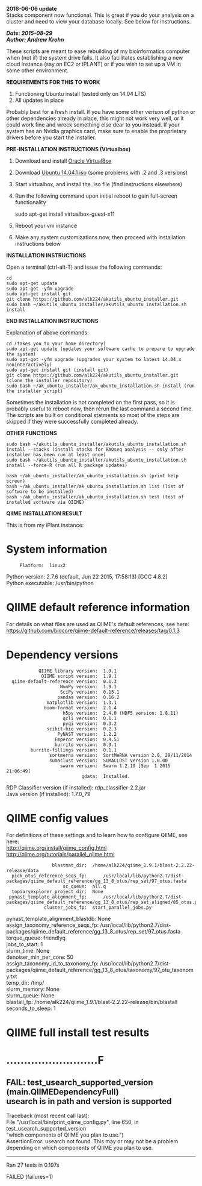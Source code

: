 **2016-06-06 update**  
Stacks component now functional. This is great if you do your analysis on a cluster and need to view your database locally. See below for instructions.  

***Date: 2015-08-29  
Author: Andrew Krohn***  

These scripts are meant to ease rebuilding of my bioinformatics computer when (not if) the system drive fails.  It also facilitates establishing a new cloud instance (say on EC2 or iPLANT) or if you wish to set up a VM in some other environment.  

**REQUIREMENTS FOR THIS TO WORK**

1) Functioning Ubuntu install (tested only on 14.04 LTS)  
2) All updates in place  

Probably best for a fresh install.  If you have some other verison of python or other dependencies already in place, this might not work very well, or it could work fine and wreck something else dear to you instead.  If your system has an Nvidia graphics card, make sure to enable the proprietary drivers before you start the installer.  

**PRE-INSTALLATION INSTRUCTIONS (Virtualbox)**  

1) Download and install [Oracle VirtualBox](https://www.virtualbox.org/)  
2) Download [Ubuntu 14.04.1 iso](http://old-releases.ubuntu.com/releases/14.04.0/ubuntu-14.04.1-desktop-amd64.iso) (some problems with .2 and .3 versions)  
3) Start virtualbox, and install the .iso file (find instructions elsewhere)  
4) Run the following command upon initial reboot to gain full-screen functionality  

    sudo apt-get install virtualbox-guest-x11  

5) Reboot your vm instance  
6) Make any system customizations now, then proceed with installation instructions below  

**INSTALLATION INSTRUCTIONS**  

Open a terminal (ctrl-alt-T) and issue the following commands:  

    cd  
    sudo apt-get update  
    sudo apt-get -yfm upgrade  
    sudo apt-get install git  
    git clone https://github.com/alk224/akutils_ubuntu_installer.git  
    sudo bash ~/akutils_ubuntu_installer/akutils_ubuntu_installation.sh install  

**END INSTALLATION INSTRUCTIONS**  

Explanation of above commands:  

    cd (takes you to your home directory)  
    sudo apt-get update (updates your software cache to prepare to upgrade the system)  
    sudo apt-get -yfm upgrade (upgrades your system to latest 14.04.x noninteractively)  
    sudo apt-get install git (install git)  
    git clone https://github.com/alk224/akutils_ubuntu_installer.git (clone the installer repository)  
    sudo bash ~/ak_ubuntu_installer/ak_ubuntu_installation.sh install (run the installer script)  

Sometimes the installation is not completed on the first pass, so it is probably useful to reboot now, then rerun the last command a second time. The scripts are built on conditional statments so most of the steps are skipped if they were successfully completed already.  

**OTHER FUNCTIONS**  

    sudo bash ~/akutils_ubuntu_installer/akutils_ubuntu_installation.sh install --stacks (install stacks for RADseq analysis -- only after installer has been run at least once)  
    sudo bash ~/akutils_ubuntu_installer/akutils_ubuntu_installation.sh install --force-R (run all R package updates)  

    bash ~/ak_ubuntu_installer/ak_ubuntu_installation.sh (print help screen)  
    bash ~/ak_ubuntu_installer/ak_ubuntu_installation.sh list (list of software to be installed)  
    bash ~/ak_ubuntu_installer/ak_ubuntu_installation.sh test (test of installed software via QIIME)  

**QIIME INSTALLATION RESULT**  

This is from my iPlant instance:  

System information  
==================  
         Platform:	linux2  
   Python version:	2.7.6 (default, Jun 22 2015, 17:58:13)  [GCC 4.8.2]  
Python executable:	/usr/bin/python  

QIIME default reference information  
===================================  
For details on what files are used as QIIME's default references, see here:  
 https://github.com/biocore/qiime-default-reference/releases/tag/0.1.3  

Dependency versions  
===================  
                QIIME library version:	1.9.1  
                 QIIME script version:	1.9.1  
      qiime-default-reference version:	0.1.3  
                        NumPy version:	1.9.1  
                        SciPy version:	0.15.1  
                       pandas version:	0.16.2  
                   matplotlib version:	1.3.1  
                  biom-format version:	2.1.4  
                         h5py version:	2.4.0 (HDF5 version: 1.8.11)  
                         qcli version:	0.1.1  
                         pyqi version:	0.3.2  
                   scikit-bio version:	0.2.3  
                       PyNAST version:	1.2.2  
                      Emperor version:	0.9.51  
                      burrito version:	0.9.1  
             burrito-fillings version:	0.1.1  
                    sortmerna version:	SortMeRNA version 2.0, 29/11/2014  
                    sumaclust version:	SUMACLUST Version 1.0.00  
                        swarm version:	Swarm 1.2.19 [Sep  1 2015 21:06:49]  
                                gdata:	Installed.  
RDP Classifier version (if installed):	rdp_classifier-2.2.jar  
          Java version (if installed):	1.7.0_79  
  
QIIME config values  
===================  
For definitions of these settings and to learn how to configure QIIME, see here:  
 http://qiime.org/install/qiime_config.html  
 http://qiime.org/tutorials/parallel_qiime.html  
  
                     blastmat_dir:	/home/alk224/qiime_1.9.1/blast-2.2.22-release/data  
      pick_otus_reference_seqs_fp:  	/usr/local/lib/python2.7/dist-packages/qiime_default_reference/gg_13_8_otus/rep_set/97_otus.fasta  
                         sc_queue:	all.q  
      topiaryexplorer_project_dir:	None  
     pynast_template_alignment_fp:  	/usr/local/lib/python2.7/dist-packages/qiime_default_reference/gg_13_8_otus/rep_set_aligned/85_otus.pynast.fasta  
                  cluster_jobs_fp:	start_parallel_jobs.py  
pynast_template_alignment_blastdb:	None  
assign_taxonomy_reference_seqs_fp:  	/usr/local/lib/python2.7/dist-packages/qiime_default_reference/gg_13_8_otus/rep_set/97_otus.fasta  
                     torque_queue:	friendlyq  
                    jobs_to_start:	1  
                       slurm_time:	None  
            denoiser_min_per_core:	50  
assign_taxonomy_id_to_taxonomy_fp:  	/usr/local/lib/python2.7/dist-packages/qiime_default_reference/gg_13_8_otus/taxonomy/97_otu_taxonomy.txt  
                         temp_dir:	/tmp/  
                     slurm_memory:	None  
                      slurm_queue:	None  
                      blastall_fp:	/home/alk224/qiime_1.9.1/blast-2.2.22-release/bin/blastall  
                 seconds_to_sleep:	1  
  
QIIME full install test results  
===============================  
..........................F  
======================================================================  
FAIL: test_usearch_supported_version (__main__.QIIMEDependencyFull)  
usearch is in path and version is supported  
----------------------------------------------------------------------  
Traceback (most recent call last):  
  File "/usr/local/bin/print_qiime_config.py", line 650, in test_usearch_supported_version  
    "which components of QIIME you plan to use.")  
AssertionError: usearch not found. This may or may not be a problem depending on which components of QIIME you plan to use.  
  
----------------------------------------------------------------------  
Ran 27 tests in 0.197s  
  
FAILED (failures=1)  
